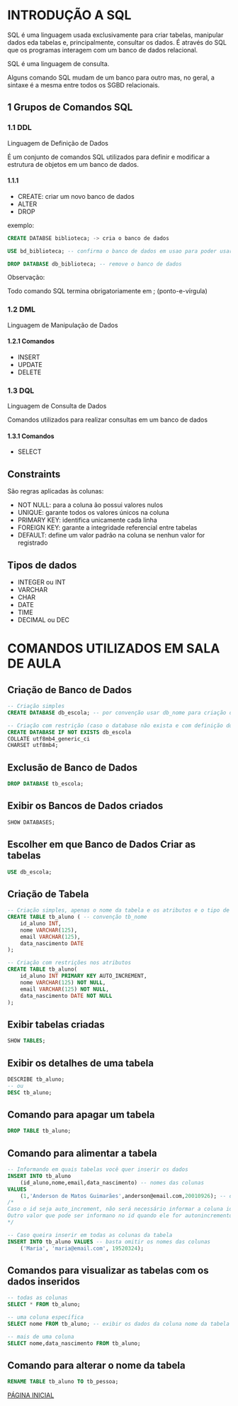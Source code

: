# INTRODUÇÃO A SQL

SQL é uma linguagem usada exclusivamente para criar tabelas, manipular dados eda tabelas e, principalmente, consultar os dados. É através do SQL que os programas interagem com um banco de dados relacional.

SQL é uma linguagem de consulta.

Alguns comando SQL mudam de um banco para outro mas, no geral, a sintaxe é a mesma entre todos os SGBD relacionais.

## 1 Grupos de Comandos SQL

### 1.1 DDL

Linguagem de Definição de Dados

É um conjunto de comandos SQL utilizados para definir e modificar a estrutura de objetos em um banco de dados.

#### 1.1.1 
- CREATE: criar um novo banco de dados
- ALTER
- DROP

exemplo: 
```sql
CREATE DATABSE biblioteca; -> cria o banco de dados

USE bd_biblioteca; -- confirma o banco de dados em usao para poder usar as tabelas

DROP DATABASE db_biblioteca; -- remove o banco de dados
```
Observação:

Todo comando SQL termina obrigatoriamente em ; (ponto-e-vírgula)

### 1.2 DML 

Linguagem de Manipulação de Dados

#### 1.2.1 Comandos

- INSERT
- UPDATE
- DELETE

### 1.3 DQL

Linguagem de Consulta de Dados

Comandos utilizados para realizar consultas em um banco de dados

#### 1.3.1 Comandos

- SELECT


## Constraints

São regras aplicadas às colunas:

- NOT NULL: para a coluna ão possui valores nulos
- UNIQUE: garante todos os valores únicos na coluna
- PRIMARY KEY: identifica unicamente cada linha
- FOREIGN KEY: garante a integridade referencial entre tabelas
- DEFAULT: define um valor padrão na coluna se nenhun valor for registrado

## Tipos de dados

- INTEGER ou INT
- VARCHAR
- CHAR
- DATE
- TIME
- DECIMAL ou DEC

# COMANDOS UTILIZADOS EM SALA DE AULA

## Criação de Banco de Dados

```SQL 
-- Criação simples
CREATE DATABASE db_escola; -- por convenção usar db_nome para criação de banco de dados.

-- Criação com restrição (caso o database não exista e com definição dos caracteres)
CREATE DATABASE IF NOT EXISTS db_escola
COLLATE utf8mb4_generic_ci
CHARSET utf8mb4;
```

## Exclusão de Banco de Dados

```SQL
DROP DATABASE tb_escola;
```

## Exibir os Bancos de Dados criados

```SQL
SHOW DATABASES;
```
## Escolher em que Banco de Dados Criar as tabelas

```SQL
USE db_escola;
```

## Criação de Tabela

```SQL
-- Criação simples, apenas o nome da tabela e os atributos e o tipo de dado do atributo
CREATE TABLE tb_aluno ( -- convenção tb_nome
    id_aluno INT,
    nome VARCHAR(125),
    email VARCHAR(125),
    data_nascimento DATE
);

-- Criação com restrições nos atributos
CREATE TABLE tb_aluno(
    id_aluno INT PRIMARY KEY AUTO_INCREMENT,
    nome VARCHAR(125) NOT NULL,
    email VARCHAR(125) NOT NULL,
    data_nascimento DATE NOT NULL
);
```

## Exibir tabelas criadas

```SQL
SHOW TABLES;
```

## Exibir os detalhes de uma tabela

```SQL
DESCRIBE tb_aluno;
-- ou
DESC tb_aluno;
```

## Comando para apagar um tabela

```SQL
DROP TABLE tb_aluno;
```

## Comando para alimentar a tabela

```SQL
-- Informando em quais tabelas você quer inserir os dados
INSERT INTO tb_aluno
    (id_aluno,nome,email,data_nascimento) -- nomes das colunas
VALUES
    (1,'Anderson de Matos Guimarães',anderson@email.com,20010926); -- data no formato Ano Mês Dia
/*
Caso o id seja auto_increment, não será necessário informar a coluna id nem inserir seu valor. Mesmo com autoincremento, caso você informe o primeiro id, os próximos seguem a sequência, sem ser necessário informá-lo.
Outro valor que pode ser informano no id quando ele for autonincremento é DEFAULT
*/

-- Caso queira inserir em todas as colunas da tabela
INSERT INTO tb_aluno VALUES -- basta omitir os nomes das colunas
    ('Maria', 'maria@email.com', 19520324);
```

## Comandos para visualizar as tabelas com os dados inseridos

```SQL
-- todas as colunas
SELECT * FROM tb_aluno;

-- uma coluna específica
SELECT nome FROM tb_aluno; -- exibir os dados da coluna nome da tabela tb_aluno

-- mais de uma coluna
SELECT nome,data_nascimento FROM tb_aluno;
```
## Comando para alterar o nome da tabela

```SQL
RENAME TABLE tb_aluno TO tb_pessoa;
```
[PÁGINA INICIAL](../README.md)